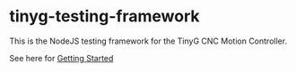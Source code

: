 tinyg-testing-framework
=======================

This is the NodeJS testing framework for the TinyG CNC Motion Controller.

See here for [Getting Started](https://github.com/synthetos/tinyg-testing-framework/wiki/Getting-Started)
